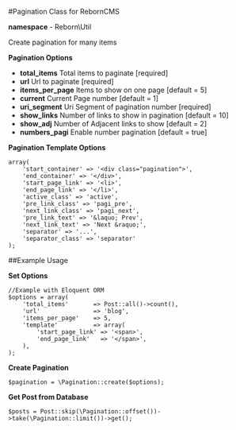 #Pagination Class for RebornCMS

**namespace** - Reborn\Util

Create pagination for many items

**Pagination Options**

* **total_items** Total items to paginate [required]
* **url** Url to paginate [required]
* **items_per_page** Items to show on one page [default = 5]
* **current** Current Page number [default = 1]
* **uri_segment** Uri Segment of pagination number [required]
* **show_links** Number of links to show in pagination [default = 10]
* **show_adj** Number of Adjacent links to show [default = 2]
* **numbers_pagi** Enable number pagination [default = true]

**Pagination Template Options**

	array(
		'start_container' => '<div class="pagination">',
		'end_container' => '</div>',
		'start_page_link' => '<li>',
		'end_page_link' => '</li>',
		'active_class' => 'active',
		'pre_link_class' => 'pagi_pre',
		'next_link_class' => 'pagi_next',
		'pre_link_text' => '&laquo; Prev',
		'next_link_text' => 'Next &raquo;',
		'separator'	=> '...',
		'separator_class' => 'separator'
	);

##Example Usage

**Set Options**
	
	//Example with Eloquent ORM
	$options = array(
		'total_items' 		=> Post::all()->count(),
		'url'		  		=> 'blog',
		'items_per_page' 	=> 5,
		'template'			=> array(
			'start_page_link' => '<span>',
			'end_page_link'	  => '</span>',
		),
	);

**Create Pagination**

	$pagination = \Pagination::create($options);

**Get Post from Database**

	$posts = Post::skip(\Pagination::offset())->take(\Pagination::limit())->get();




